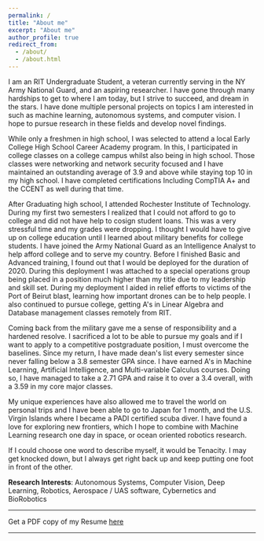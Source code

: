 ```yaml
---
permalink: /
title: "About me"
excerpt: "About me"
author_profile: true
redirect_from: 
  - /about/
  - /about.html
---
```


<!--
# Conor Gagliardi
 -->

<!--
Undergraduate Student, <br>
[Rochester Institute of Technology](https://www.rit.edu), New York
 -->
I am an RIT Undergraduate Student, a veteran currently serving in the NY Army National Guard, and an aspiring researcher. I have gone through many hardships to get to where I am today, but I strive to succeed, and dream in the stars. I have done multiple personal projects on topics I am interested in such as machine learning, autonomous systems, and computer vision. I hope to pursue research in these fields and develop novel findings.

While only a freshmen in high school, I was selected to attend a local Early College High School Career Academy program. In this, I participated in college classes on a college campus whilst also being in high school. Those classes were networking and network security focused and I have maintained an outstanding average of 3.9 and above while staying top 10 in my high school. I have completed certifications Including CompTIA A+ and the CCENT as well during that time. 

After Graduating high school, I attended Rochester Institute of Technology. During my first two semesters I realized that I could not afford to go to college and did not have help to cosign student loans. This was a very stressful time and my grades were dropping. I thought I would have to give up on college education until I learned about military benefits for college students. I have joined the Army National Guard as an Intelligence Analyst to help afford college and to serve my country. Before I finished Basic and Advanced training, I found out that I would be deployed for the duration of 2020. During this deployment I was attached to a special operations group being placed in a position much higher than my title due to my leadership and skill set. During my deployment I aided in relief efforts to victims of the Port of Beirut blast, learning how important drones can be to help people. I also continued to pursue college, getting A's in Linear Algebra and Database management classes remotely from RIT.

Coming back from the military gave me a sense of responsibility and a hardened resolve. I sacrificed a lot to be able to pursue my goals and if I want to apply to a competitive postgraduate position, I must overcome the baselines. Since my return, I have made dean's list every semester since never falling below a 3.8 semester GPA since. I have earned A's in Machine Learning, Artificial Intelligence, and Multi-variable Calculus courses. Doing so, I have managed to take a 2.71 GPA and raise it to over a 3.4 overall, with a 3.59 in my core major classes.

My unique experiences have also allowed me to travel the world on personal trips and I have been able to go to Japan for 1 month, and the U.S. Virgin Islands where I became a PADI certified scuba diver. I have found a love for exploring new frontiers, which I hope to combine with Machine Learning research one day in space, or ocean oriented robotics research.

If I could choose one word to describe myself, it would be Tenacity. I may get knocked down, but I always get right back up and keep putting one foot in front of the other.




**Research Interests**: Autonomous Systems, Computer Vision, Deep Learning, Robotics, Aerospace /
UAS software, Cybernetics and BioRobotics

---

Get a PDF copy of my Resume [here](/files/Gagliardi_Conor_Resume.pdf)

---
